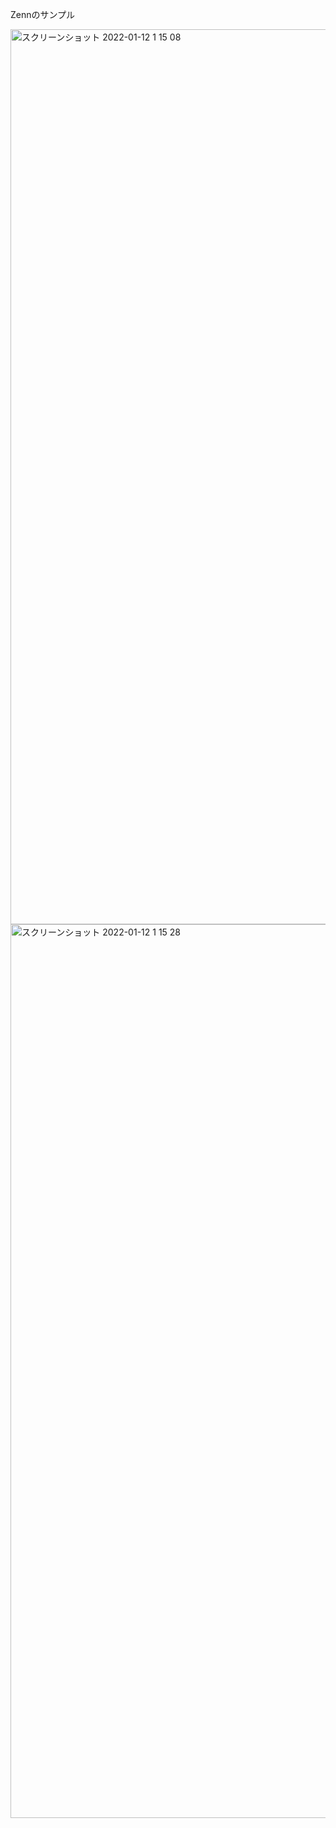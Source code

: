 Zennのサンプル

<img width="1432" alt="スクリーンショット 2022-01-12 1 15 08" src="https://user-images.githubusercontent.com/45593212/148992427-a095f6f9-3016-40f4-abf0-35150379ca63.png">

<br />

<img width="1430" alt="スクリーンショット 2022-01-12 1 15 28" src="https://user-images.githubusercontent.com/45593212/148992416-25b0c6d5-535f-42d3-ab82-e38edb5c21fc.png">


